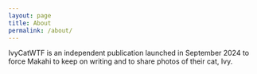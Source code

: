 ```yaml
---
layout: page
title: About
permalink: /about/
---
```


IvyCatWTF is an independent publication launched in September 2024 to force Makahi to keep on writing and to share photos of their cat, Ivy.